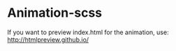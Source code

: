 # Animation-scss
If you want to preview index.html for the animation, use: http://htmlpreview.github.io/
